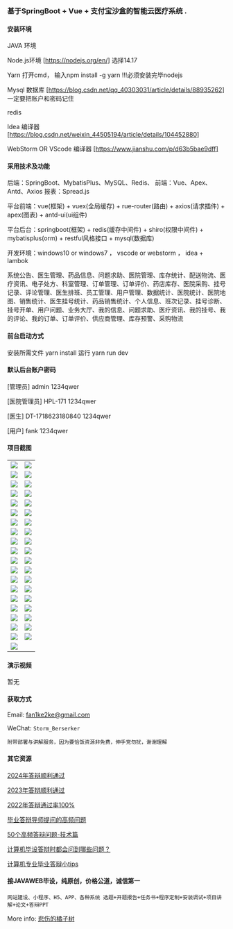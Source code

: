 ### 基于SpringBoot + Vue + 支付宝沙盒的智能云医疗系统 .

#### 安装环境

JAVA 环境 

Node.js环境 [https://nodejs.org/en/] 选择14.17

Yarn 打开cmd， 输入npm install -g yarn !!!必须安装完毕nodejs

Mysql 数据库 [https://blog.csdn.net/qq_40303031/article/details/88935262] 一定要把账户和密码记住

redis

Idea 编译器 [https://blog.csdn.net/weixin_44505194/article/details/104452880]

WebStorm OR VScode 编译器 [https://www.jianshu.com/p/d63b5bae9dff]

#### 采用技术及功能

后端：SpringBoot、MybatisPlus、MySQL、Redis、
前端：Vue、Apex、Antd、Axios
报表：Spread.js

平台前端：vue(框架) + vuex(全局缓存) + rue-router(路由) + axios(请求插件) + apex(图表)  + antd-ui(ui组件)

平台后台：springboot(框架) + redis(缓存中间件) + shiro(权限中间件) + mybatisplus(orm) + restful风格接口 + mysql(数据库)

开发环境：windows10 or windows7 ， vscode or webstorm ， idea + lambok

系统公告、医生管理、药品信息、问题求助、医院管理、库存统计、配送物流、医疗资讯、电子处方、科室管理、订单管理、订单评价、药店库存、医院采购、挂号记录、评论管理、医生排班、员工管理、用户管理、数据统计、医院统计、医院地图、销售统计、医生挂号统计、药品销售统计、个人信息、班次记录、挂号诊断、挂号开单、用户问题、业务大厅、我的信息、问题求助、医疗资讯、我的挂号、我的评论、我的订单、订单评价、供应商管理、库存预警、采购物流


#### 前台启动方式
安装所需文件 yarn install 
运行 yarn run dev

#### 默认后台账户密码
[管理员]
admin
1234qwer

[医院管理员]
HPL-171
1234qwer

[医生]
DT-1718623180840
1234qwer

[用户]
fank
1234qwer
#### 项目截图

|  |  |
|---------------------|---------------------|
| ![](https://fank-bucket-oss.oss-cn-beijing.aliyuncs.com/img/1722768645400.png) | ![](https://fank-bucket-oss.oss-cn-beijing.aliyuncs.com/img/1722771446127.png) |
| ![](https://fank-bucket-oss.oss-cn-beijing.aliyuncs.com/img/1722768629465.png) | ![](https://fank-bucket-oss.oss-cn-beijing.aliyuncs.com/img/1722771410887.png) |
| ![](https://fank-bucket-oss.oss-cn-beijing.aliyuncs.com/img/1722768609713.png) | ![](https://fank-bucket-oss.oss-cn-beijing.aliyuncs.com/img/1722771375833.png) |
| ![](https://fank-bucket-oss.oss-cn-beijing.aliyuncs.com/img/1722768594332.png) | ![](https://fank-bucket-oss.oss-cn-beijing.aliyuncs.com/img/1722771357456.png) |
| ![](https://fank-bucket-oss.oss-cn-beijing.aliyuncs.com/img/1722768539173.png) | ![](https://fank-bucket-oss.oss-cn-beijing.aliyuncs.com/img/1722771314077.png) |
| ![](https://fank-bucket-oss.oss-cn-beijing.aliyuncs.com/img/1722768393232.png) | ![](https://fank-bucket-oss.oss-cn-beijing.aliyuncs.com/img/1722771289913.png) |
| ![](https://fank-bucket-oss.oss-cn-beijing.aliyuncs.com/img/1722768372697.png) | ![](https://fank-bucket-oss.oss-cn-beijing.aliyuncs.com/img/1722771266006.png) |
| ![](https://fank-bucket-oss.oss-cn-beijing.aliyuncs.com/img/1722768341085.png) | ![](https://fank-bucket-oss.oss-cn-beijing.aliyuncs.com/img/1722771250387.png) |
| ![](https://fank-bucket-oss.oss-cn-beijing.aliyuncs.com/img/1722768305387.png) | ![](https://fank-bucket-oss.oss-cn-beijing.aliyuncs.com/img/1722771150827.png) |
| ![](https://fank-bucket-oss.oss-cn-beijing.aliyuncs.com/img/1722768181670.png) | ![](https://fank-bucket-oss.oss-cn-beijing.aliyuncs.com/img/1722771124663.png) |
| ![](https://fank-bucket-oss.oss-cn-beijing.aliyuncs.com/img/1722768112357.png) | ![](https://fank-bucket-oss.oss-cn-beijing.aliyuncs.com/img/1722771095965.png) |
| ![](https://fank-bucket-oss.oss-cn-beijing.aliyuncs.com/img/1722771664904.png) | ![](https://fank-bucket-oss.oss-cn-beijing.aliyuncs.com/img/1722770888428.png) |
| ![](https://fank-bucket-oss.oss-cn-beijing.aliyuncs.com/img/1722771608112.png) | ![](https://fank-bucket-oss.oss-cn-beijing.aliyuncs.com/img/1722770872679.png) |
| ![](https://fank-bucket-oss.oss-cn-beijing.aliyuncs.com/img/1722771595929.png) | ![](https://fank-bucket-oss.oss-cn-beijing.aliyuncs.com/img/1722770851738.png) |
| ![](https://fank-bucket-oss.oss-cn-beijing.aliyuncs.com/img/1722771556391.png) | ![](https://fank-bucket-oss.oss-cn-beijing.aliyuncs.com/img/1722770835866.png) |
| ![](https://fank-bucket-oss.oss-cn-beijing.aliyuncs.com/img/1722771533528.png) | ![](https://fank-bucket-oss.oss-cn-beijing.aliyuncs.com/img/1722770819063.png) |
| ![](https://fank-bucket-oss.oss-cn-beijing.aliyuncs.com/img/1722771512468.png) | ![](https://fank-bucket-oss.oss-cn-beijing.aliyuncs.com/img/1722770787834.png) |
| ![](https://fank-bucket-oss.oss-cn-beijing.aliyuncs.com/img/1722771491291.png) | ![](https://fank-bucket-oss.oss-cn-beijing.aliyuncs.com/img/1722770763218.png) |
| ![](https://fank-bucket-oss.oss-cn-beijing.aliyuncs.com/img/1722771479824.png) | ![](https://fank-bucket-oss.oss-cn-beijing.aliyuncs.com/img/1722768676563.png) |
| ![](https://fank-bucket-oss.oss-cn-beijing.aliyuncs.com/img/1722771461228.png) | 


#### 演示视频

暂无

#### 获取方式

Email: fan1ke2ke@gmail.com

WeChat: `Storm_Berserker`

`附带部署与讲解服务，因为要恰饭资源非免费，伸手党勿扰，谢谢理解`

#### 其它资源

[2024年答辩顺利通过](https://berserker287.github.io/2024/06/06/2024%E5%B9%B4%E7%AD%94%E8%BE%A9%E9%A1%BA%E5%88%A9%E9%80%9A%E8%BF%87/)

[2023年答辩顺利通过](https://berserker287.github.io/2023/06/14/2023%E5%B9%B4%E7%AD%94%E8%BE%A9%E9%A1%BA%E5%88%A9%E9%80%9A%E8%BF%87/)

[2022年答辩通过率100%](https://berserker287.github.io/2022/05/25/%E9%A1%B9%E7%9B%AE%E4%BA%A4%E6%98%93%E8%AE%B0%E5%BD%95/)

[毕业答辩导师提问的高频问题](https://berserker287.github.io/2023/06/13/%E6%AF%95%E4%B8%9A%E7%AD%94%E8%BE%A9%E5%AF%BC%E5%B8%88%E6%8F%90%E9%97%AE%E7%9A%84%E9%AB%98%E9%A2%91%E9%97%AE%E9%A2%98/)

[50个高频答辩问题-技术篇](https://berserker287.github.io/2023/06/13/50%E4%B8%AA%E9%AB%98%E9%A2%91%E7%AD%94%E8%BE%A9%E9%97%AE%E9%A2%98-%E6%8A%80%E6%9C%AF%E7%AF%87/)

[计算机毕设答辩时都会问到哪些问题？](https://www.zhihu.com/question/31020988)

[计算机专业毕业答辩小tips](https://zhuanlan.zhihu.com/p/145911029)

#### 接JAVAWEB毕设，纯原创，价格公道，诚信第一

`网站建设、小程序、H5、APP、各种系统 选题+开题报告+任务书+程序定制+安装调试+项目讲解+论文+答辩PPT`

More info: [悲伤的橘子树](https://berserker287.github.io/)
